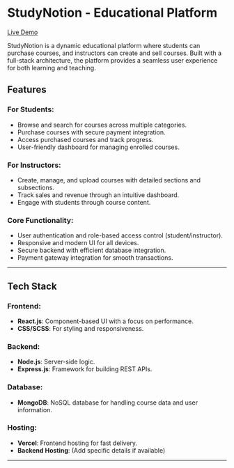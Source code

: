 # StudyNotion - Educational Platform

[Live Demo](https://study-notion-frontend-seven-chi.vercel.app/)

StudyNotion is a dynamic educational platform where students can purchase courses, and instructors can create and sell courses. Built with a full-stack architecture, the platform provides a seamless user experience for both learning and teaching.

## Features

### For Students:
- Browse and search for courses across multiple categories.
- Purchase courses with secure payment integration.
- Access purchased courses and track progress.
- User-friendly dashboard for managing enrolled courses.

### For Instructors:
- Create, manage, and upload courses with detailed sections and subsections.
- Track sales and revenue through an intuitive dashboard.
- Engage with students through course content.

### Core Functionality:
- User authentication and role-based access control (student/instructor).
- Responsive and modern UI for all devices.
- Secure backend with efficient database integration.
- Payment gateway integration for smooth transactions.

---

## Tech Stack

### Frontend:
- **React.js**: Component-based UI with a focus on performance.
- **CSS/SCSS**: For styling and responsiveness.

### Backend:
- **Node.js**: Server-side logic.
- **Express.js**: Framework for building REST APIs.

### Database:
- **MongoDB**: NoSQL database for handling course data and user information.

### Hosting:
- **Vercel**: Frontend hosting for fast delivery.
- **Backend Hosting**: (Add specific details if available)

---
